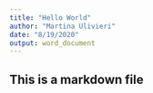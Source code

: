 ```yaml
---
title: "Hello World"
author: "Martina Ulivieri"
date: "8/19/2020"
output: word_document
---
```



## This is a markdown file
